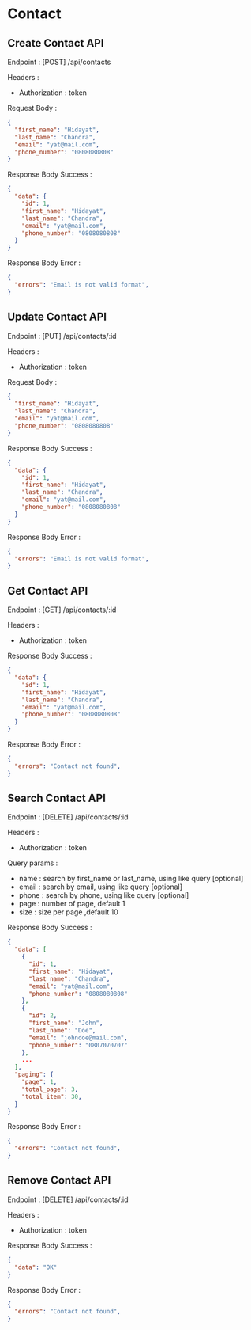 # Contact

## Create Contact API
Endpoint : [POST] /api/contacts

Headers : 
- Authorization : token

Request Body :
```json
{
  "first_name": "Hidayat",
  "last_name": "Chandra",
  "email": "yat@mail.com",
  "phone_number": "0808080808"
}
```
Response Body Success :
```json
{
  "data": {
    "id": 1,
    "first_name": "Hidayat",
    "last_name": "Chandra",
    "email": "yat@mail.com",
    "phone_number": "0808080808"
  }
}
```
Response Body Error :
```json
{
  "errors": "Email is not valid format",
}
```

## Update Contact API
Endpoint : [PUT] /api/contacts/:id

Headers : 
- Authorization : token

Request Body :
```json
{
  "first_name": "Hidayat",
  "last_name": "Chandra",
  "email": "yat@mail.com",
  "phone_number": "0808080808"
}
```
Response Body Success :
```json
{
  "data": {
    "id": 1,
    "first_name": "Hidayat",
    "last_name": "Chandra",
    "email": "yat@mail.com",
    "phone_number": "0808080808"
  }
}
```
Response Body Error :
```json
{
  "errors": "Email is not valid format",
}
```

## Get Contact API
Endpoint : [GET] /api/contacts/:id

Headers : 
- Authorization : token

Response Body Success :
```json
{
  "data": {
    "id": 1,
    "first_name": "Hidayat",
    "last_name": "Chandra",
    "email": "yat@mail.com",
    "phone_number": "0808080808"
  }
}
```
Response Body Error :
```json
{
  "errors": "Contact not found",
}
```

## Search Contact API
Endpoint : [DELETE] /api/contacts/:id

Headers : 
- Authorization : token

Query params :
- name : search by first_name or last_name, using like query [optional]
- email : search by email, using like query [optional]
- phone : search by phone, using like query [optional]
- page : number of page, default 1
- size : size per page  ,default 10

Response Body Success :
```json
{
  "data": [
    {
      "id": 1,
      "first_name": "Hidayat",
      "last_name": "Chandra",
      "email": "yat@mail.com",
      "phone_number": "0808080808"
    },
    {
      "id": 2,
      "first_name": "John",
      "last_name": "Doe",
      "email": "johndoe@mail.com",
      "phone_number": "0807070707"
    },
    ...
  ],
  "paging": {
    "page": 1,
    "total_page": 3,
    "total_item": 30,
  }
}
```
Response Body Error :
```json
{
  "errors": "Contact not found",
}
```


## Remove Contact API
Endpoint : [DELETE] /api/contacts/:id

Headers : 
- Authorization : token

Response Body Success :
```json
{
  "data": "OK"
}
```
Response Body Error :
```json
{
  "errors": "Contact not found",
}
```
